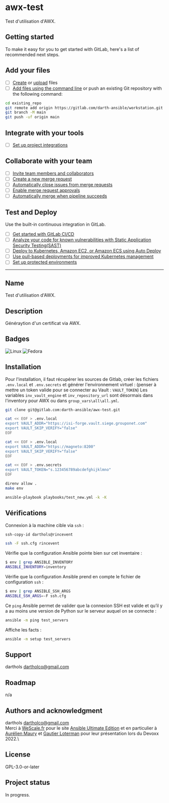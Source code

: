 # awx-test

Test d'utilisation d'AWX.

## Getting started

To make it easy for you to get started with GitLab, here's a list of recommended next steps.

## Add your files

- [ ] [Create](https://docs.gitlab.com/ee/user/project/repository/web_editor.html#create-a-file) or [upload](https://docs.gitlab.com/ee/user/project/repository/web_editor.html#upload-a-file) files
- [ ] [Add files using the command line](https://docs.gitlab.com/ee/gitlab-basics/add-file.html#add-a-file-using-the-command-line) or push an existing Git repository with the following command:

``` bash
cd existing_repo
git remote add origin https://gitlab.com/darth-ansible/workstation.git
git branch -M main
git push -uf origin main
```

## Integrate with your tools

- [ ] [Set up project integrations](https://gitlab.com/darth-ansible/workstation/-/settings/integrations)

## Collaborate with your team

- [ ] [Invite team members and collaborators](https://docs.gitlab.com/ee/user/project/members/)
- [ ] [Create a new merge request](https://docs.gitlab.com/ee/user/project/merge_requests/creating_merge_requests.html)
- [ ] [Automatically close issues from merge requests](https://docs.gitlab.com/ee/user/project/issues/managing_issues.html#closing-issues-automatically)
- [ ] [Enable merge request approvals](https://docs.gitlab.com/ee/user/project/merge_requests/approvals/)
- [ ] [Automatically merge when pipeline succeeds](https://docs.gitlab.com/ee/user/project/merge_requests/merge_when_pipeline_succeeds.html)

## Test and Deploy

Use the built-in continuous integration in GitLab.

- [ ] [Get started with GitLab CI/CD](https://docs.gitlab.com/ee/ci/quick_start/index.html)
- [ ] [Analyze your code for known vulnerabilities with Static Application Security Testing(SAST)](https://docs.gitlab.com/ee/user/application_security/sast/)
- [ ] [Deploy to Kubernetes, Amazon EC2, or Amazon ECS using Auto Deploy](https://docs.gitlab.com/ee/topics/autodevops/requirements.html)
- [ ] [Use pull-based deployments for improved Kubernetes management](https://docs.gitlab.com/ee/user/clusters/agent/)
- [ ] [Set up protected environments](https://docs.gitlab.com/ee/ci/environments/protected_environments.html)

***

## Name

Test d'utilisation d'AWX.

## Description

Généraytion d'un certificat via AWX.

## Badges

![Linux](https://img.shields.io/badge/Linux-FCC624?style=for-the-badge&logo=linux&logoColor=black)
![Fedora](https://img.shields.io/badge/Fedora-294172?style=for-the-badge&logo=fedora&logoColor=white)

## Installation

Pour l'installation, il faut récupérer les sources de Gitlab, créer les fichiers `.env.local` et `.env.secrets` et générer l'environnement virtuel :
(penser à mettre un token valide pour se connecter au Vault : `VAULT_TOKEN`)
Les variables `inv_vault_engine` et `inv_repository_url` sont désormais dans l'inventory pour AWX ou dans `group_vars\all\all.yml`.

```bash
git clone git@gitlab.com:darth-ansible/awx-test.git

cat << EOF > .env.local
export VAULT_ADDR="https://isi-forge.vault.siege.grouponet.com"
export VAULT_SKIP_VERIFY="false"
EOF

cat << EOF > .env.local
export VAULT_ADDR="https://magneto:8200"
export VAULT_SKIP_VERIFY="false"
EOF

cat << EOF > .env.secrets
export VAULT_TOKEN="s.123456789abcdefghijklmno"
EOF

direnv allow .
make env

ansible-playbook playbooks/test_new.yml -k -K
```

## Vérifications

Connexion à la machine cible via `ssh` :

```bash
ssh-copy-id darthols@rincevent
```

```bash
ssh -F ssh.cfg rincevent
```

Vérifie que la configuration Ansible pointe bien sur cet inventaire :

```bash
$ env | grep ANSIBLE_INVENTORY
ANSIBLE_INVENTORY=inventory
```

Vérifie que la configuration Ansible prend en compte le fichier de configuration `ssh` :

```bash
$ env | grep ANSIBLE_SSH_ARGS
ANSIBLE_SSH_ARGS=-F ssh.cfg
```

Ce `ping` Ansible permet de valider que la connexion SSH est valide et qu’il y a au moins une version de Python sur le serveur auquel on se connecte :

```bash
ansible -m ping test_servers
```

Affiche les facts :

```bash
ansible -m setup test_servers
```

## Support

darthols <dartholco@gmail.com>

## Roadmap

n/a

## Authors and acknowledgment

darthols <dartholco@gmail.com> \
Merci à [WeScale.fr](https://training.wescale.fr/) pour le site [Ansible Ultimate Edition](https://ansible-ultimate-edition.readthedocs.io/en/latest/index.html) et en particulier à [Aurélien Maury](https://github.com/aurelienmaury) et [Gautier Loterman](https://github.com/gloterman) pour leur présentation lors du Devoxx 2022.\

## License

GPL-3.0-or-later

## Project status

In progress.
